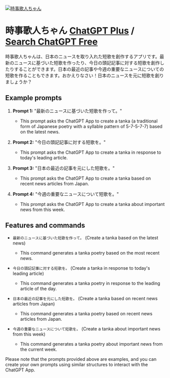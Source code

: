 
[![時事歌人ちゃん](https://files.oaiusercontent.com/file-LXnXF8vRHzQVHdDKtgXDhgC7?se=2123-10-17T20%3A15%3A41Z&sp=r&sv=2021-08-06&sr=b&rscc=max-age%3D31536000%2C%20immutable&rscd=attachment%3B%20filename%3Def9e624a-8698-401b-afcc-a632c1e22662.png&sig=fDJyPf8yDGV9YLiZMnIceFIG%2BPrEzZVTNul0qgEjcLs%3D)](https://chat.openai.com/g/g-emCQHKrP0-shi-shi-ge-ren-tiyan)

# 時事歌人ちゃん [ChatGPT Plus](https://chat.openai.com/g/g-emCQHKrP0-shi-shi-ge-ren-tiyan) / [Search ChatGPT Free](https://gptcall.net/index.html#/?search=%E6%99%82%E4%BA%8B%E6%AD%8C%E4%BA%BA%E3%81%A1%E3%82%83%E3%82%93)

時事歌人ちゃんは、日本のニュースを取り入れた短歌を創作するアプリです。最新のニュースに基づいた短歌を作ったり、今日の頭記記事に対する短歌を創作したりすることができます。日本の最近の記事や今週の重要なニュースについての短歌を作ることもできます。おかえりなさい！日本のニュースを元に短歌を創りましょうか？

## Example prompts

1. **Prompt 1:** "最新のニュースに基づいた短歌を作って。"
   - This prompt asks the ChatGPT App to create a tanka (a traditional form of Japanese poetry with a syllable pattern of 5-7-5-7-7) based on the latest news.

2. **Prompt 2:** "今日の頭記記事に対する短歌を。"
   - This prompt asks the ChatGPT App to create a tanka in response to today's leading article.

3. **Prompt 3:** "日本の最近の記事を元にした短歌を。"
   - This prompt asks the ChatGPT App to create a tanka based on recent news articles from Japan.

4. **Prompt 4:** "今週の重要なニュースについて短歌を。"
   - This prompt asks the ChatGPT App to create a tanka about important news from this week.

## Features and commands

- `最新のニュースに基づいた短歌を作って。` (Create a tanka based on the latest news)
  - This command generates a tanka poetry based on the most recent news.

- `今日の頭記記事に対する短歌を。` (Create a tanka in response to today's leading article)
  - This command generates a tanka poetry in response to the leading article of the day.

- `日本の最近の記事を元にした短歌を。` (Create a tanka based on recent news articles from Japan)
  - This command generates a tanka poetry based on recent news articles from Japan.

- `今週の重要なニュースについて短歌を。` (Create a tanka about important news from this week)
  - This command generates a tanka poetry about important news from the current week.

Please note that the prompts provided above are examples, and you can create your own prompts using similar structures to interact with the ChatGPT App.


